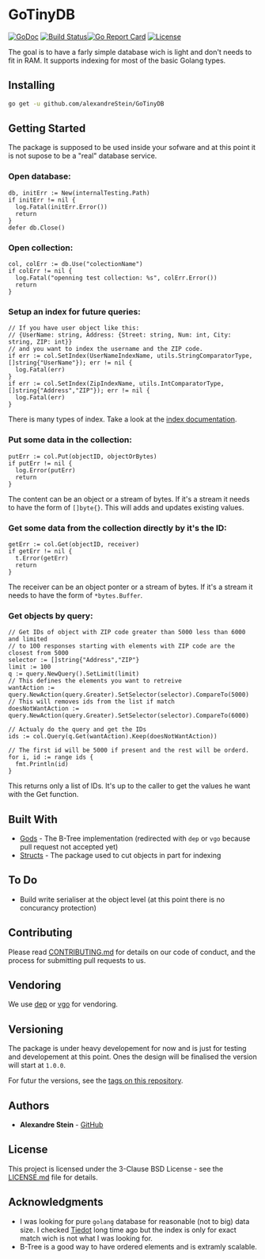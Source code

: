# GoTinyDB

[![GoDoc](https://godoc.org/github.com/alexandreStein/GoTinyDB?status.svg)](https://godoc.org/github.com/alexandreStein/GoTinyDB) [![Build Status](https://travis-ci.org/alexandreStein/GoTinyDB.svg?branch=master)](https://travis-ci.org/alexandreStein/GoTinyDB)[![Go Report Card](https://goreportcard.com/badge/github.com/alexandreStein/GoTinyDB)](https://goreportcard.com/report/github.com/alexandreStein/GoTinyDB) [![License](https://img.shields.io/badge/License-BSD%203--Clause-blue.svg)](https://opensource.org/licenses/BSD-3-Clause)

The goal is to have a farly simple database wich is light and don't needs to fit
in RAM. It supports indexing for most of the basic Golang types.

## Installing

```bash
go get -u github.com/alexandreStein/GoTinyDB
```

## Getting Started

The package is supposed to be used inside your sofware and at this point it is not supose to be a "real" database service.

### Open database:
```golang
db, initErr := New(internalTesting.Path)
if initErr != nil {
  log.Fatal(initErr.Error())
  return
}
defer db.Close()
```

### Open collection:
```golang
col, colErr := db.Use("colectionName")
if colErr != nil {
  log.Fatal("openning test collection: %s", colErr.Error())
  return
}
```

### Setup an index for future queries:
```golang
// If you have user object like this:
// {UserName: string, Address: {Street: string, Num: int, City: string, ZIP: int}}
// and you want to index the username and the ZIP code.
if err := col.SetIndex(UserNameIndexName, utils.StringComparatorType, []string{"UserName"}); err != nil {
  log.Fatal(err)
}
if err := col.SetIndex(ZipIndexName, utils.IntComparatorType, []string{"Address","ZIP"}); err != nil {
  log.Fatal(err)
}
```
There is many types of index. Take a look at the [index documentation](https://godoc.org/github.com/alexandreStein/GoTinyDB/index).

### Put some data in the collection:
```golang
putErr := col.Put(objectID, objectOrBytes)
if putErr != nil {
  log.Error(putErr)
  return
}
```
The content can be an object or a stream of bytes. If it's a stream it needs to
have the form of `[]byte{}`.
This will adds and updates existing values.

### Get some data from the collection directly by it's the ID:
```golang
getErr := col.Get(objectID, receiver)
if getErr != nil {
  t.Error(getErr)
  return
}
```
The receiver can be an object ponter or a stream of bytes. If it's a stream it needs to
have the form of `*bytes.Buffer`.

### Get objects by query:
```golang
// Get IDs of object with ZIP code greater than 5000 less than 6000 and limited
// to 100 responses starting with elements with ZIP code are the closest from 5000
selector := []string{"Address","ZIP"}
limit := 100
q := query.NewQuery().SetLimit(limit)
// This defines the elements you want to retreive
wantAction := query.NewAction(query.Greater).SetSelector(selector).CompareTo(5000)
// This will removes ids from the list if match
doesNotWantAction := query.NewAction(query.Greater).SetSelector(selector).CompareTo(6000)

// Actualy do the query and get the IDs
ids := col.Query(q.Get(wantAction).Keep(doesNotWantAction))

// The first id will be 5000 if present and the rest will be orderd.
for i, id := range ids {
  fmt.Println(id)
}
```
This returns only a list of IDs. It's up to the caller to get the values he want
with the Get function.

## Built With

* [Gods](https://github.com/emirpasic/gods) - The B-Tree implementation (redirected with `dep` or `vgo` because pull request not accepted yet)
* [Structs](https://github.com/fatih/structs) - The package used to cut objects in
part for indexing

## To Do

* Build write serialiser at the object level (at this point there is no concurancy protection)

## Contributing

Please read [CONTRIBUTING.md](CONTRIBUTING.md) for details on our code of conduct, and the process for submitting pull requests to us.

## Vendoring

We use [dep](https://github.com/golang/dep) or [vgo](https://github.com/golang/vgo/) for vendoring.

## Versioning

The package is under heavy developement for now and is just for testing and developement at this point.
Ones the design will be finalised the version will start at `1.0.0`.

For futur the versions, see the [tags on this repository](https://github.com/alexandreStein/GoTinyDB/tags).

## Authors

* **Alexandre Stein** - [GitHub](https://github.com/alexandreStein)

<!-- See also the list of [contributors](https://github.com/your/project/contributors) who participated in this project. -->

## License

This project is licensed under the 3-Clause BSD License - see the [LICENSE.md](LICENSE.md) file for details.

## Acknowledgments

* I was looking for pure `golang` database for reasonable (not to big) data size. I checked [Tiedot](https://github.com/HouzuoGuo/tiedot) long time ago but the index is only for exact match wich is not what I was looking for.
* B-Tree is a good way to have ordered elements and is extramly scalable.
